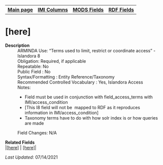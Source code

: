 <!DOCTYPE html>
<html>

<body>
<table style="width:100%">
  <tr>
    <th><a href="index.md">Main page</a></th>
	<th><a href="IMI.md">IMI Columns</a></th>
    <th><a href="MODS.md">MODS Fields</a></th>
    <th><a href="RDF.md">RDF Fields</a></th>
  </tr>
</table>

<h1>[here]</h1>
<dl>
  <dt><b>Description</b></dt>
  <dd>ARMINDA Use: “Terms used to limit, restrict or coordinate access” - Islandora 8</dd>
  <dd>Obligation: Required, if applicable</dd>
  <dd>Repeatable: No</dd>
  <dd>Public Field : No</dd>
  <dd>Syntax/Formatting : Entity Reference/Taxonomy  </dd>
  <dd>Recommended Controlled Vocabulary : Yes, Islandora Access</dd>
  <dd>Notes: 
	<ul>
		<li>Field must be used in conjunction with field_access_terms with IMI/access_condition</li>
		<li>[This I8 field will not be  mapped to RDF as it reproduces information in IMI/access_condition]</li>
		<li>Taxonomy terms have to do with how solr index is or how queries are made</li>
	</ul>
	</dd>
  <dd>Field Changes: N/A</dd>
</dl>
<dl>
	<dt><b>Related Fields</b></dt>
		|<a href="MODS.template.md">[here]</a> | <a href="RDF.template.md">[here]</a>|
</dl>
<p><i>Last Updated: </i>07/14/2021</p>
</body>
</html>